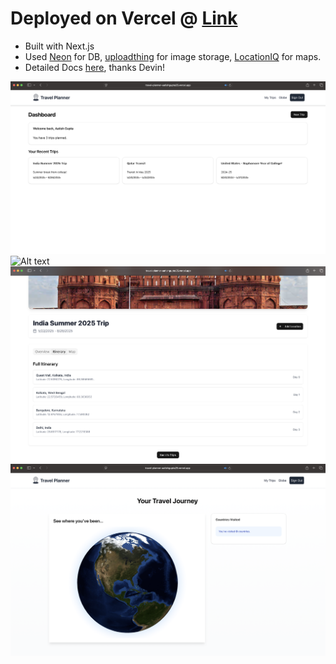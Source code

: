 # Deployed on Vercel @ [Link](https://travel-planner-aatishgupta25.vercel.app)

- Built with Next.js
-  Used [Neon](https://neon.com) for DB, [uploadthing](https://uploadthing.com) for image storage, [LocationIQ](https://locationiq.com) for maps.
-  Detailed Docs [here](https://deepwiki.com/aatishgupta25/travel_planner?tab=readme-ov-file), thanks Devin!

<img src="screenshots/ss-1.png" alt="Alt text" width="720"/>
<img src="screenshots/ss-2.png" alt="Alt text" width="720"/>
<img src="screenshots/ss-3.png" alt="Alt text" width="720"/>
<img src="screenshots/ss-4.png" alt="Alt text" width="720"/>
